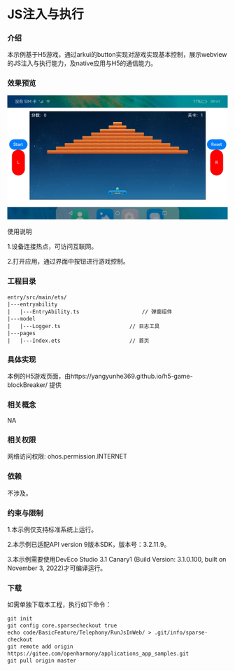 # JS注入与执行

### 介绍

本示例基于H5游戏，通过arkui的button实现对游戏实现基本控制，展示webview的JS注入与执行能力，及native应用与H5的通信能力。

### 效果预览

![](screenshots/device/main.jpg)

使用说明

1.设备连接热点，可访问互联网。

2.打开应用，通过界面中按钮进行游戏控制。

### 工程目录
```
entry/src/main/ets/
|---entryability
|   |---EntryAbility.ts                    // 弹窗组件
|---model
|   |---Logger.ts                      // 日志工具
|---pages
|   |---Index.ets                      // 首页
```

### 具体实现

本例的H5游戏页面，由https://yangyunhe369.github.io/h5-game-blockBreaker/ 提供

### 相关概念

NA

### 相关权限

网络访问权限: ohos.permission.INTERNET

### 依赖

不涉及。

### 约束与限制

1.本示例仅支持标准系统上运行。

2.本示例已适配API version 9版本SDK，版本号：3.2.11.9。

3.本示例需要使用DevEco Studio 3.1 Canary1 (Build Version: 3.1.0.100, built on November 3, 2022)才可编译运行。

### 下载

如需单独下载本工程，执行如下命令：
```
git init
git config core.sparsecheckout true
echo code/BasicFeature/Telephony/RunJsInWeb/ > .git/info/sparse-checkout
git remote add origin https://gitee.com/openharmony/applications_app_samples.git
git pull origin master

```